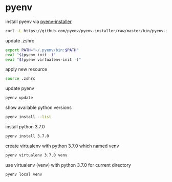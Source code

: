 # pyenv

install pyenv via [pyenv-installer](https://github.com/pyenv/pyenv-installer)

```bash
curl -L https://github.com/pyenv/pyenv-installer/raw/master/bin/pyenv-installer | zsh
```

update .zshrc

```bash
export PATH="~/.pyenv/bin:$PATH"
eval "$(pyenv init -)"
eval "$(pyenv virtualenv-init -)"
```

apply new resource

```bash
source .zshrc
```

update pyenv

```bash
pyenv update
```

show available python versions

```bash
pyenv install --list
```

install python 3.7.0

```bash
pyenv install 3.7.0
```

create virtualenv with python 3.7.0 which named venv

```bash
pyenv virtualenv 3.7.0 venv
```

use virtualenv (venv) with python 3.7.0 for current directory

```bash
pyenv local venv
```
